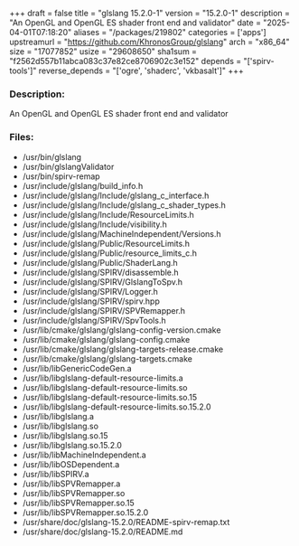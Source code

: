 +++
draft = false
title = "glslang 15.2.0-1"
version = "15.2.0-1"
description = "An OpenGL and OpenGL ES shader front end and validator"
date = "2025-04-01T07:18:20"
aliases = "/packages/219802"
categories = ['apps']
upstreamurl = "https://github.com/KhronosGroup/glslang"
arch = "x86_64"
size = "17077852"
usize = "29608650"
sha1sum = "f2562d557b11abca083c37e82ce8706902c3e152"
depends = "['spirv-tools']"
reverse_depends = "['ogre', 'shaderc', 'vkbasalt']"
+++
### Description: 
An OpenGL and OpenGL ES shader front end and validator

### Files: 
* /usr/bin/glslang
* /usr/bin/glslangValidator
* /usr/bin/spirv-remap
* /usr/include/glslang/build_info.h
* /usr/include/glslang/Include/glslang_c_interface.h
* /usr/include/glslang/Include/glslang_c_shader_types.h
* /usr/include/glslang/Include/ResourceLimits.h
* /usr/include/glslang/Include/visibility.h
* /usr/include/glslang/MachineIndependent/Versions.h
* /usr/include/glslang/Public/ResourceLimits.h
* /usr/include/glslang/Public/resource_limits_c.h
* /usr/include/glslang/Public/ShaderLang.h
* /usr/include/glslang/SPIRV/disassemble.h
* /usr/include/glslang/SPIRV/GlslangToSpv.h
* /usr/include/glslang/SPIRV/Logger.h
* /usr/include/glslang/SPIRV/spirv.hpp
* /usr/include/glslang/SPIRV/SPVRemapper.h
* /usr/include/glslang/SPIRV/SpvTools.h
* /usr/lib/cmake/glslang/glslang-config-version.cmake
* /usr/lib/cmake/glslang/glslang-config.cmake
* /usr/lib/cmake/glslang/glslang-targets-release.cmake
* /usr/lib/cmake/glslang/glslang-targets.cmake
* /usr/lib/libGenericCodeGen.a
* /usr/lib/libglslang-default-resource-limits.a
* /usr/lib/libglslang-default-resource-limits.so
* /usr/lib/libglslang-default-resource-limits.so.15
* /usr/lib/libglslang-default-resource-limits.so.15.2.0
* /usr/lib/libglslang.a
* /usr/lib/libglslang.so
* /usr/lib/libglslang.so.15
* /usr/lib/libglslang.so.15.2.0
* /usr/lib/libMachineIndependent.a
* /usr/lib/libOSDependent.a
* /usr/lib/libSPIRV.a
* /usr/lib/libSPVRemapper.a
* /usr/lib/libSPVRemapper.so
* /usr/lib/libSPVRemapper.so.15
* /usr/lib/libSPVRemapper.so.15.2.0
* /usr/share/doc/glslang-15.2.0/README-spirv-remap.txt
* /usr/share/doc/glslang-15.2.0/README.md
